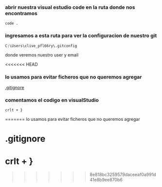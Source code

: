 ### abrir nuestra visual estudio code en la ruta donde nos encontramos 
    code .

### ingresamos a esta ruta para ver la configuracion de nuestro git
    C:\Users\clive_pfl66ry\.gitconfig
donde veremos nuestro user y email

<<<<<<< HEAD
### lo usamos para evitar ficheros que no queremos agregar
[.gitignore](.gitignore)

### comentamos el codigo en visualStudio
    crlt + }
=======
    lo usamos para evitar ficheros que no queremos agregar
#   .gitignore


#   crlt + }
<!-- comentamos el codigo -->
>>>>>>> 8e818bc3259579daceeaf0a991d41e8b9ee870b6
